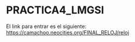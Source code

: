 # PRACTICA4_LMGSI
El link para entrar es el siguiente: https://camachoo.neocities.org/FINAL_RELOJ/reloj
